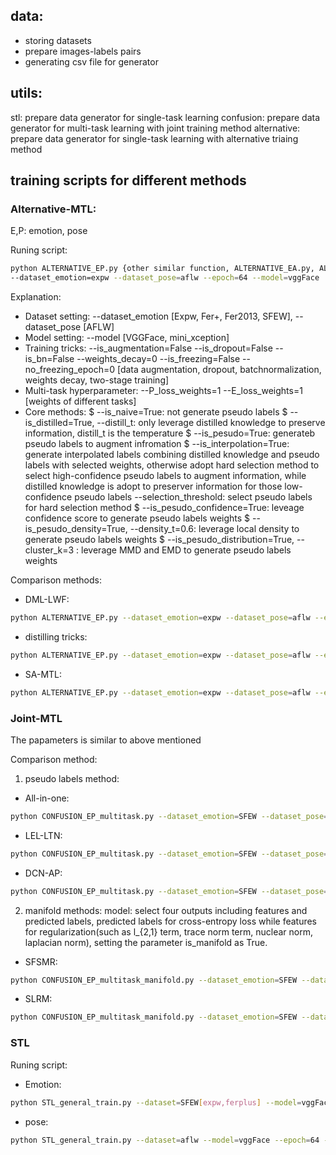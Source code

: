 ## data:
   * storing datasets
   * prepare images-labels pairs
   * generating csv file for generator

## utils:
   stl: prepare data generator for single-task learning
   confusion: prepare data generator for multi-task learning with joint training method
   alternative: prepare data generator for single-task learning with alternative triaing method

## training scripts for different methods
### Alternative-MTL:
E,P: emotion, pose

Runing script:
``` bash
python ALTERNATIVE_EP.py {other similar function, ALTERNATIVE_EA.py, ALTERNATIVE_EGA.py} 
--dataset_emotion=expw --dataset_pose=aflw --epoch=64 --model=vggFace  --batch_size=32 --is_augmentation=False --is_dropout=False --is_bn=False --weights_decay=0 --is_freezing=False --no_freezing_epoch=0 --P_loss_weights=1 --E_loss_weights=1 --is_naive=False --is_distilled=False distill_t=2 --is_pesudo=True --is_interpolation=False --interpolation_weights=0 --selection_threshold=0.8 --is_pesudo_confidence=True --is_pesudo_density=True --density_t=0.6 --is_pesudo_distribution=True --cluster_k=3 
```

Explanation:
* Dataset setting: --dataset_emotion [Expw, Fer+, Fer2013, SFEW], --dataset_pose [AFLW]
* Model setting: --model [VGGFace, mini_xception]
* Training tricks: --is_augmentation=False --is_dropout=False --is_bn=False --weights_decay=0 --is_freezing=False --no_freezing_epoch=0 [data augmentation, dropout, batchnormalization, weights decay, two-stage training]
* Multi-task hyperparameter: --P_loss_weights=1 --E_loss_weights=1 [weights of different tasks]
* Core methods: 
   $ --is_naive=True: not generate pseudo labels
   $ --is_distilled=True, --distill_t: only leverage distilled knowledge to preserve information, distill_t is the temperature
   $ --is_pesudo=True: generateb pseudo labels to augment infromation
   $ --is_interpolation=True: generate interpolated labels combining distilled knowledge and pseudo labels with selected weights, otherwise adopt hard selection method to select high-confidence pseudo labels to augment information, while distilled knowledge is adopt to preserver information for those low-confidence pseudo labels 
   --selection_threshold: select pseudo labels for hard selection method
   $ --is_pesudo_confidence=True: leveage confidence score to generate pseudo labels weights
   $ --is_pesudo_density=True, --density_t=0.6: leverage local density to generate pseudo labels weights
   $ --is_pesudo_distribution=True, --cluster_k=3 : leverage MMD and EMD to generate pseudo labels weights

Comparison methods:
* DML-LWF: 
``` bash
python ALTERNATIVE_EP.py --dataset_emotion=expw --dataset_pose=aflw --epoch=64 --model=vggFace  --batch_size=32 --is_augmentation=False --is_dropout=False --is_bn=False --weights_decay=0 --is_freezing=False --no_freezing_epoch=0 --P_loss_weights=1 --E_loss_weights=1 --is_naive=False --is_distilled=True distill_t=1 --is_pesudo=False--is_interpolation=False --interpolation_weights=0 --selection_threshold=0 --is_pesudo_confidence=False --is_pesudo_density=False --density_t=0 --is_pesudo_distribution=False --cluster_k=0 
```

* distilling tricks:
``` bash
python ALTERNATIVE_EP.py --dataset_emotion=expw --dataset_pose=aflw --epoch=64 --model=vggFace  --batch_size=32 --is_augmentation=False --is_dropout=False --is_bn=False --weights_decay=0 --is_freezing=False --no_freezing_epoch=0 --P_loss_weights=1 --E_loss_weights=1 --is_naive=False --is_distilled=True distill_t=2 --is_pesudo=False--is_interpolation=False --interpolation_weights=0 --selection_threshold=0 --is_pesudo_confidence=False --is_pesudo_density=False --density_t=0 --is_pesudo_distribution=False --cluster_k=0
```

* SA-MTL: 
``` bash
python ALTERNATIVE_EP.py --dataset_emotion=expw --dataset_pose=aflw --epoch=64 --model=vggFace  --batch_size=32 --is_augmentation=False --is_dropout=False --is_bn=False --weights_decay=0 --is_freezing=False --no_freezing_epoch=0 --P_loss_weights=1 --E_loss_weights=1 --is_naive=False --is_distilled=False distill_t=2 --is_pesudo=True --is_interpolation=True --interpolation_weights=0 --selection_threshold=0 --is_pesudo_confidence=True --is_pesudo_density=True --density_t=0.6 --is_pesudo_distribution=True --cluster_k=4
```

### Joint-MTL
The papameters is similar to above mentioned

Comparison method: 
1. pseudo labels method:

* All-in-one: 
``` bash
python CONFUSION_EP_multitask.py --dataset_emotion=SFEW --dataset_pose=aflw --epoch=64 --model=vggFace  --batch_size=64 --is_augmentation=False --is_dropout=False --is_bn=False --weights_decay=0 --is_freezing=False --no_freezing_epoch=0 --P_loss_weights=1 --E_loss_weights=1 --is_naive=True --is_distilled=False --is_pesudo=False --is_interpolation=False --interpolation_weights=0 --selection_threshold=0.8 --is_pesudo_confidence=False --is_pesudo_density=False --is_pesudo_distribution=False --cluster_k=0
```

* LEL-LTN: 
``` bash
python CONFUSION_EP_multitask.py --dataset_emotion=SFEW --dataset_pose=aflw --epoch=64 --model=vggFace  --batch_size=64 --is_augmentation=False --is_dropout=False --is_bn=False --weights_decay=0 --is_freezing=False --no_freezing_epoch=0 --P_loss_weights=1 --E_loss_weights=1 --is_naive=False --is_distilled=False --is_pesudo=True --is_interpolation=False --interpolation_weights=0 --selection_threshold=0 --is_pesudo_confidence=False --is_pesudo_density=False --is_pesudo_distribution=False --cluster_k=0
```

* DCN-AP: 
``` bash
python CONFUSION_EP_multitask.py --dataset_emotion=SFEW --dataset_pose=aflw --epoch=64 --model=vggFace  --batch_size=64 --is_augmentation=False --is_dropout=False --is_bn=False --weights_decay=0 --is_freezing=False --no_freezing_epoch=0 --P_loss_weights=1 --E_loss_weights=1 --is_naive=False --is_distilled=False --is_pesudo=True --is_interpolation=False --interpolation_weights=0 --selection_threshold=0 --is_pesudo_confidence=False --is_pesudo_density=False --is_pesudo_distribution=False --cluster_k=0 --is_MRF=True
```


2. manifold methods:
model: select four outputs including features and predicted labels, predicted labels for cross-entropy loss while features for regularization(such as l_{2,1} term, trace norm term, nuclear norm, laplacian norm), setting the parameter is_manifold as True.

* SFSMR: 
``` bash
python CONFUSION_EP_multitask_manifold.py --dataset_emotion=SFEW --dataset_pose=aflw --epoch=64 --model=vggFace  --batch_size=64 --is_augmentation=False --is_dropout=False --is_bn=False --weights_decay=0 --is_freezing=False --no_freezing_epoch=0 --P_loss_weights=1 --E_loss_weights=1 --is_naive=True --is_distilled=False --is_pesudo=False --is_interpolation=False --interpolation_weights=0 --selection_threshold=0 --is_pesudo_confidence=False --is_pesudo_density=False --is_pesudo_distribution=False --cluster_k=0 --is_lnorm=True --is_trace_norm=True
```

* SLRM:
``` bash 
python CONFUSION_EP_multitask_manifold.py --dataset_emotion=SFEW --dataset_pose=aflw --epoch=64 --model=vggFace  --batch_size=64 --is_augmentation=False --is_dropout=False --is_bn=False --weights_decay=0 --is_freezing=False --no_freezing_epoch=0 --P_loss_weights=1 --E_loss_weights=1 --is_naive=True --is_distilled=False --is_pesudo=False --is_interpolation=False --interpolation_weights=0 --selection_threshold=0 --is_pesudo_confidence=False --is_pesudo_density=False --is_pesudo_distribution=False --cluster_k=0 --is_lnorm=True --is_nuclear_norm=True --is_trace_norm=True
```



### STL
Runing script:
* Emotion: 
``` bash
python STL_general_train.py --dataset=SFEW[expw,ferplus] --model=vggFace --epoch=64 --batch_size=32 --is_augmentation=False --is_dropout=False --is_bn=False --weights_decay=0 --is_freezing=False --no_freezing_epoch=0 --task_type=0
```

* pose: 
``` bash
python STL_general_train.py --dataset=aflw --model=vggFace --epoch=64 --batch_size=32 --is_augmentation=False --is_dropout=False --is_bn=False --weights_decay=0 --is_freezing=False --no_freezing_epoch=0 --task_type=10
```





